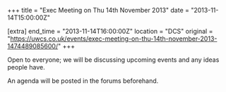 +++
title = "Exec Meeting on Thu 14th November 2013"
date = "2013-11-14T15:00:00Z"

[extra]
end_time = "2013-11-14T16:00:00Z"
location = "DCS"
original = "https://uwcs.co.uk/events/exec-meeting-on-thu-14th-november-2013-1474489085600/"
+++

Open to everyone; we will be discussing upcoming events and any ideas people have.

An agenda will be posted in the forums beforehand.

